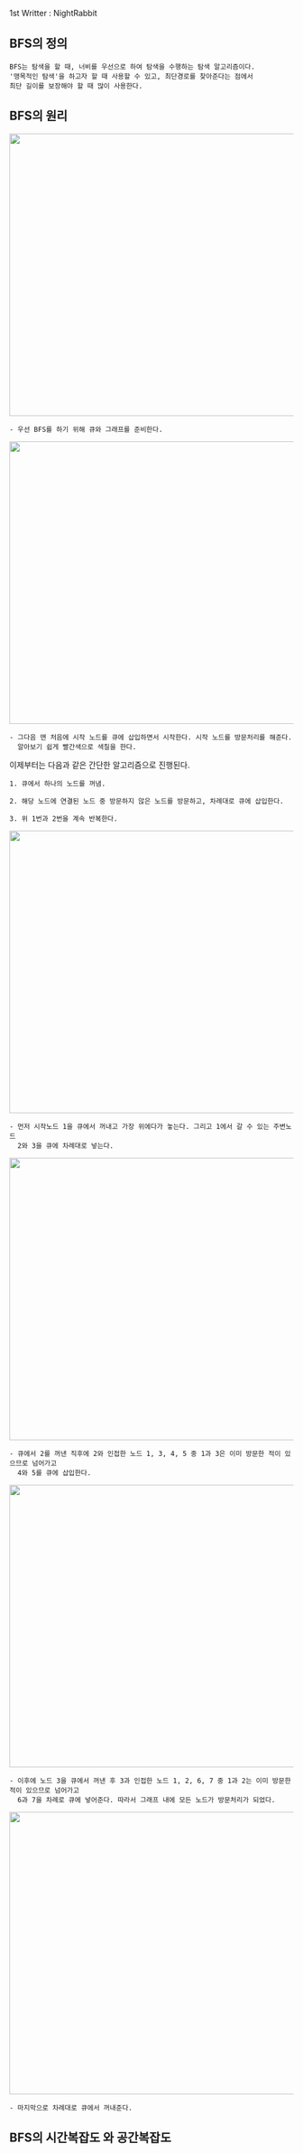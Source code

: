 1st Writter : NightRabbit  

## BFS의 정의
~~~
BFS는 탐색을 할 때, 너비를 우선으로 하여 탐색을 수행하는 탐색 알고리즘이다.
'맹목적인 탐색'을 하고자 할 때 사용할 수 있고, 최단경로를 찾아준다는 점에서
최단 길이를 보장해야 할 때 많이 사용한다.
~~~

## BFS의 원리
<img src="https://postfiles.pstatic.net/MjAxODAzMTZfMTA3/MDAxNTIxMTgwNDAzNjA0.UHWvRTbVmw6QVDorhYZgSBpDAUI90FWNRj2SVraQL-8g.dlSTfXYCJEtptG0p71HQckj8i56_LnCIhtGkC_cxvYgg.PNG.ndb796/image.png?type=w773" width="800" height="500">

~~~
- 우선 BFS를 하기 위해 큐와 그래프를 준비한다.
~~~

<img src="https://postfiles.pstatic.net/MjAxODAzMTZfMjgx/MDAxNTIxMTgxNTE5NzA1.5ui24F9iF_0jLLkda_oI4dlJSQeJCsUX-NaltK7zl1og.00nI0SnR1F8XezyXKUcR13lzPMEMEWjUc75mhfrH1aQg.PNG.ndb796/image.png?type=w773" width="800" height="500">

~~~
- 그다음 맨 처음에 시작 노드를 큐에 삽입하면서 시작한다. 시작 노드를 방문처리를 해준다.
  알아보기 쉽게 빨간색으로 색칠을 한다.
~~~
이제부터는 다음과 같은 간단한 알고리즘으로 진행된다.<br>
~~~
1. 큐에서 하나의 노드를 꺼냄.

2. 해당 노드에 연결된 노드 중 방문하지 않은 노드를 방문하고, 차례대로 큐에 삽입한다.

3. 위 1번과 2번을 계속 반복한다.
~~~

<img src="https://postfiles.pstatic.net/MjAxODAzMTZfMjA3/MDAxNTIxMTgxOTIzNzY2.HNHjTAyjqxA_i2jejRMwpyhZdD6jkZj81X_fZ8UL4AMg.rmqPi6prf0g81341bFGgPC4FqYwHnfZasCjbo6T16MYg.PNG.ndb796/image.png?type=w773" width="800" height="500">

~~~
- 먼저 시작노드 1을 큐에서 꺼내고 가장 위에다가 놓는다. 그리고 1에서 갈 수 있는 주변노드
  2와 3을 큐에 차례대로 넣는다.
~~~

<img src="https://postfiles.pstatic.net/MjAxODAzMTZfODUg/MDAxNTIxMTgyMDk0NzA1.TJNwLI8Y5Yi3RTbFOwtko5rHDkyhROG2fJimEeVM2Oog.E4y_RrvVid7BO5FkdyjTUQw3Cai-Kjh07QvnP7FJb6cg.PNG.ndb796/image.png?type=w773" width="800" height="500">

~~~
- 큐에서 2를 꺼낸 직후에 2와 인접한 노드 1, 3, 4, 5 중 1과 3은 이미 방문한 적이 있으므로 넘어가고
  4와 5를 큐에 삽입한다.
~~~

<img src="https://postfiles.pstatic.net/MjAxODAzMTZfMjAy/MDAxNTIxMTgyMTkzMDg3.iYTA1bQOvfWZlMlfT7zGxsaC2Ulqjndgop8RtBCHOVEg.D1qrG99pyf4vYlPkLbyiN5Hs8z55TuQXqdMBMe0cYw4g.PNG.ndb796/image.png?type=w773" width="800" height="500">

~~~
- 이후에 노드 3을 큐에서 꺼낸 후 3과 인접한 노드 1, 2, 6, 7 중 1과 2는 이미 방문한 적이 있으므로 넘어가고
  6과 7을 차례로 큐에 넣어준다. 따라서 그래프 내에 모든 노드가 방문처리가 되었다.
~~~

<img src="https://postfiles.pstatic.net/MjAxODAzMTZfMjc1/MDAxNTIxMTgyMjc0ODc0.rsN_4H-xqNQls_-LYV8oBwa2S6svKfT-0RSfY7a8K0Yg.fAkxep6hFhh8sSgxrYErVYkvQzSz5CVMdwMJaZXuRGAg.PNG.ndb796/image.png?type=w773" width="800" height="500">

~~~
- 마지막으로 차례대로 큐에서 꺼내준다.
~~~

## BFS의 시간복잡도 와 공간복잡도

